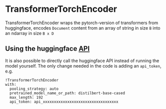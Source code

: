 # TransformerTorchEncoder

TransformerTorchEncoder wraps the pytorch-version of transformers from huggingface, encodes `Document` content from an array of string in size `B` into an ndarray in size `B x D`

## Using the huggingface [API](https://api-inference.huggingface.co/docs/python/html/index.html)

It is also possible to directly call the huggingface API instead of running the model yourself.
The only change needed in the code is adding an `api_token`, e.g.

```
!TransformerTorchEncoder
with:
  pooling_strategy: auto
  pretrained_model_name_or_path: distilbert-base-cased
  max_length: 192
  api_token: api_xxxxxxxxxxxxxxxxxxxxxxxxxxxxxxxxxx
```
